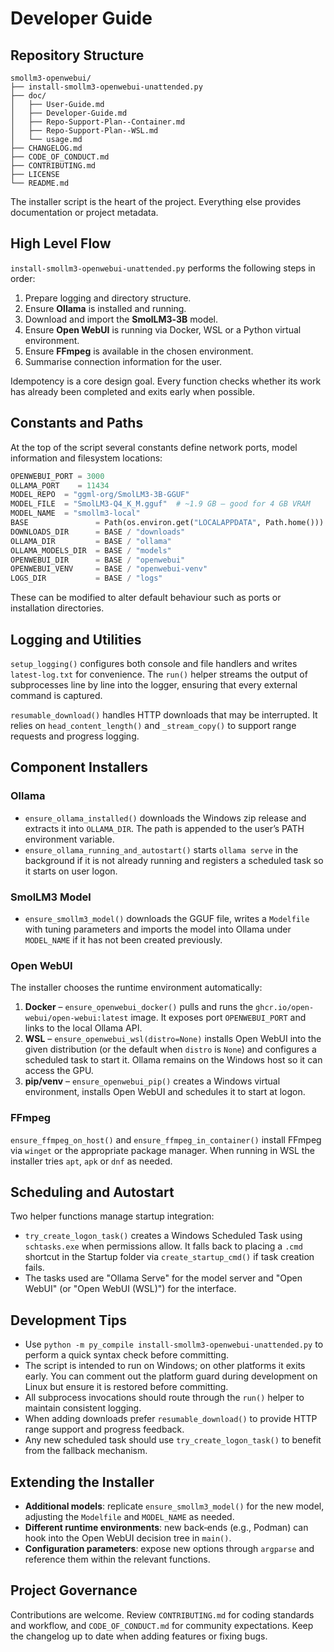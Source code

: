 # Developer Guide

## Repository Structure
```
smollm3-openwebui/
├── install-smollm3-openwebui-unattended.py
├── doc/
│   ├── User-Guide.md
│   ├── Developer-Guide.md
│   ├── Repo-Support-Plan--Container.md
│   ├── Repo-Support-Plan--WSL.md
│   └── usage.md
├── CHANGELOG.md
├── CODE_OF_CONDUCT.md
├── CONTRIBUTING.md
├── LICENSE
└── README.md
```

The installer script is the heart of the project.  Everything else provides documentation or project metadata.

## High Level Flow
`install-smollm3-openwebui-unattended.py` performs the following steps in order:
1. Prepare logging and directory structure.
2. Ensure **Ollama** is installed and running.
3. Download and import the **SmolLM3‑3B** model.
4. Ensure **Open WebUI** is running via Docker, WSL or a Python virtual environment.
5. Ensure **FFmpeg** is available in the chosen environment.
6. Summarise connection information for the user.

Idempotency is a core design goal.  Every function checks whether its work has already been completed and exits early when possible.

## Constants and Paths
At the top of the script several constants define network ports, model information and filesystem locations:
```python
OPENWEBUI_PORT = 3000
OLLAMA_PORT    = 11434
MODEL_REPO  = "ggml-org/SmolLM3-3B-GGUF"
MODEL_FILE  = "SmolLM3-Q4_K_M.gguf"  # ~1.9 GB — good for 4 GB VRAM
MODEL_NAME  = "smollm3-local"
BASE               = Path(os.environ.get("LOCALAPPDATA", Path.home())) / "smollm3_stack"
DOWNLOADS_DIR      = BASE / "downloads"
OLLAMA_DIR         = BASE / "ollama"
OLLAMA_MODELS_DIR  = BASE / "models"
OPENWEBUI_DIR      = BASE / "openwebui"
OPENWEBUI_VENV     = BASE / "openwebui-venv"
LOGS_DIR           = BASE / "logs"
```
These can be modified to alter default behaviour such as ports or installation directories.

## Logging and Utilities
`setup_logging()` configures both console and file handlers and writes `latest-log.txt` for convenience.  The `run()` helper streams the output of subprocesses line by line into the logger, ensuring that every external command is captured.

`resumable_download()` handles HTTP downloads that may be interrupted.  It relies on `head_content_length()` and `_stream_copy()` to support range requests and progress logging.

## Component Installers
### Ollama
- `ensure_ollama_installed()` downloads the Windows zip release and extracts it into `OLLAMA_DIR`.  The path is appended to the user’s PATH environment variable.
- `ensure_ollama_running_and_autostart()` starts `ollama serve` in the background if it is not already running and registers a scheduled task so it starts on user logon.

### SmolLM3 Model
- `ensure_smollm3_model()` downloads the GGUF file, writes a `Modelfile` with tuning parameters and imports the model into Ollama under `MODEL_NAME` if it has not been created previously.

### Open WebUI
The installer chooses the runtime environment automatically:
1. **Docker** – `ensure_openwebui_docker()` pulls and runs the `ghcr.io/open-webui/open-webui:latest` image.  It exposes port `OPENWEBUI_PORT` and links to the local Ollama API.
2. **WSL** – `ensure_openwebui_wsl(distro=None)` installs Open WebUI into the given distribution (or the default when `distro` is `None`) and configures a scheduled task to start it. Ollama remains on the Windows host so it can access the GPU.
3. **pip/venv** – `ensure_openwebui_pip()` creates a Windows virtual environment, installs Open WebUI and schedules it to start at logon.

### FFmpeg
`ensure_ffmpeg_on_host()` and `ensure_ffmpeg_in_container()` install FFmpeg via `winget` or the appropriate package manager.  When running in WSL the installer tries `apt`, `apk` or `dnf` as needed.

## Scheduling and Autostart
Two helper functions manage startup integration:
- `try_create_logon_task()` creates a Windows Scheduled Task using `schtasks.exe` when permissions allow.  It falls back to placing a `.cmd` shortcut in the Startup folder via `create_startup_cmd()` if task creation fails.
- The tasks used are "Ollama Serve" for the model server and "Open WebUI" (or "Open WebUI (WSL)") for the interface.

## Development Tips
- Use `python -m py_compile install-smollm3-openwebui-unattended.py` to perform a quick syntax check before committing.
- The script is intended to run on Windows; on other platforms it exits early.  You can comment out the platform guard during development on Linux but ensure it is restored before committing.
- All subprocess invocations should route through the `run()` helper to maintain consistent logging.
- When adding downloads prefer `resumable_download()` to provide HTTP range support and progress feedback.
- Any new scheduled task should use `try_create_logon_task()` to benefit from the fallback mechanism.

## Extending the Installer
- **Additional models**: replicate `ensure_smollm3_model()` for the new model, adjusting the `Modelfile` and `MODEL_NAME` as needed.
- **Different runtime environments**: new back‑ends (e.g., Podman) can hook into the Open WebUI decision tree in `main()`.
- **Configuration parameters**: expose new options through `argparse` and reference them within the relevant functions.

## Project Governance
Contributions are welcome.  Review `CONTRIBUTING.md` for coding standards and workflow, and `CODE_OF_CONDUCT.md` for community expectations.  Keep the changelog up to date when adding features or fixing bugs.

